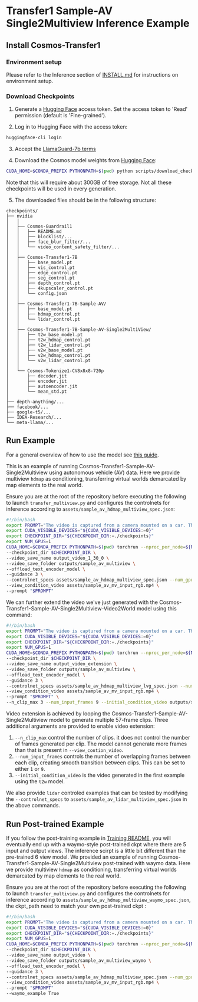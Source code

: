 # Transfer1 Sample-AV Single2Multiview Inference Example

## Install Cosmos-Transfer1

### Environment setup

Please refer to the Inference section of [INSTALL.md](/INSTALL.md#inference) for instructions on environment setup.

### Download Checkpoints

1. Generate a [Hugging Face](https://huggingface.co/settings/tokens) access token. Set the access token to 'Read' permission (default is 'Fine-grained').

2. Log in to Hugging Face with the access token:

```bash
huggingface-cli login
```

3. Accept the [LlamaGuard-7b terms](https://huggingface.co/meta-llama/LlamaGuard-7b)

4. Download the Cosmos model weights from [Hugging Face](https://huggingface.co/collections/nvidia/cosmos-transfer1-67c9d328196453be6e568d3e):

```bash
CUDA_HOME=$CONDA_PREFIX PYTHONPATH=$(pwd) python scripts/download_checkpoints.py --output_dir checkpoints/ --model 7b_av
```

Note that this will require about 300GB of free storage. Not all these checkpoints will be used in every generation.

5. The downloaded files should be in the following structure:

```
checkpoints/
├── nvidia
│   │
│   ├── Cosmos-Guardrail1
│   │   ├── README.md
│   │   ├── blocklist/...
│   │   ├── face_blur_filter/...
│   │   └── video_content_safety_filter/...
│   │
│   ├── Cosmos-Transfer1-7B
│   │   ├── base_model.pt
│   │   ├── vis_control.pt
│   │   ├── edge_control.pt
│   │   ├── seg_control.pt
│   │   ├── depth_control.pt
│   │   ├── 4kupscaler_control.pt
│   │   └── config.json
│   │
│   ├── Cosmos-Transfer1-7B-Sample-AV/
│   │   ├── base_model.pt
│   │   ├── hdmap_control.pt
│   │   └── lidar_control.pt
│   │
│   ├── Cosmos-Transfer1-7B-Sample-AV-Single2MultiView/
│   │   ├── t2w_base_model.pt
│   │   ├── t2w_hdmap_control.pt
│   │   ├── t2w_lidar_control.pt
│   │   ├── v2w_base_model.pt
│   │   ├── v2w_hdmap_control.pt
│   │   └── v2w_lidar_control.pt
│   │
│   └── Cosmos-Tokenize1-CV8x8x8-720p
│       ├── decoder.jit
│       ├── encoder.jit
│       ├── autoencoder.jit
│       └── mean_std.pt
│
├── depth-anything/...
├── facebook/...
├── google-t5/...
├── IDEA-Research/...
└── meta-llama/...
```

## Run Example

For a general overview of how to use the model see [this guide](/examples/inference_cosmos_transfer1_7b.md).

This is an example of running Cosmos-Transfer1-Sample-AV-Single2Multiview using autonomous vehicle (AV) data. Here we provide multiview `hdmap` as conditioning, transferring virtual worlds demarcated by map elements to the real world.

Ensure you are at the root of the repository before executing the following to launch `transfer_multiview.py` and configures the controlnets for inference according to `assets/sample_av_hdmap_multiview_spec.json`:

```bash
#!/bin/bash
export PROMPT="The video is captured from a camera mounted on a car. The camera is facing forward. The video captures a driving scene on a multi-lane highway during the day. The sky is clear and blue, indicating good weather conditions. The road is relatively busy with several cars and trucks in motion. A red sedan is driving in the left lane, followed by a black pickup truck in the right lane. The vehicles are maintaining a safe distance from each other. On the right side of the road, there are speed limit signs indicating a limit of 65 mph. The surrounding area includes a mix of greenery and industrial buildings, with hills visible in the distance. The overall environment appears to be a typical day on a highway with moderate traffic. The golden light of the late afternoon bathes the highway, casting long shadows and creating a warm, serene atmosphere. The sky is a mix of orange and blue, with the sun low on the horizon. The red sedan in the left lane reflects the golden hues, while the black pickup truck in the right lane casts a distinct shadow on the pavement. The speed limit signs stand out clearly under the fading sunlight. The surrounding greenery glows with a rich, warm tone, and the industrial buildings take on a softened appearance in the sunset."
export CUDA_VISIBLE_DEVICES="${CUDA_VISIBLE_DEVICES:=0}"
export CHECKPOINT_DIR="${CHECKPOINT_DIR:=./checkpoints}"
export NUM_GPUS=1
CUDA_HOME=$CONDA_PREFIX PYTHONPATH=$(pwd) torchrun --nproc_per_node=${NUM_GPUS} cosmos_transfer1/diffusion/inference/transfer_multiview.py \
--checkpoint_dir $CHECKPOINT_DIR \
--video_save_name output_video_1_30_0 \
--video_save_folder outputs/sample_av_multiview \
--offload_text_encoder_model \
--guidance 3 \
--controlnet_specs assets/sample_av_hdmap_multiview_spec.json --num_gpus ${NUM_GPUS} --num_steps 30 \
--view_condition_video assets/sample_av_mv_input_rgb.mp4 \
--prompt "$PROMPT"
```

We can further extend the video we've just generated with the Cosmos-Transfer1-Sample-AV-Single2Multiview-Video2World model using this command:

```bash
#!/bin/bash
export PROMPT="The video is captured from a camera mounted on a car. The camera is facing forward. The video captures a driving scene on a multi-lane highway during the day. The sky is clear and blue, indicating good weather conditions. The road is relatively busy with several cars and trucks in motion. A red sedan is driving in the left lane, followed by a black pickup truck in the right lane. The vehicles are maintaining a safe distance from each other. On the right side of the road, there are speed limit signs indicating a limit of 65 mph. The surrounding area includes a mix of greenery and industrial buildings, with hills visible in the distance. The overall environment appears to be a typical day on a highway with moderate traffic. The golden light of the late afternoon bathes the highway, casting long shadows and creating a warm, serene atmosphere. The sky is a mix of orange and blue, with the sun low on the horizon. The red sedan in the left lane reflects the golden hues, while the black pickup truck in the right lane casts a distinct shadow on the pavement. The speed limit signs stand out clearly under the fading sunlight. The surrounding greenery glows with a rich, warm tone, and the industrial buildings take on a softened appearance in the sunset."
export CUDA_VISIBLE_DEVICES="${CUDA_VISIBLE_DEVICES:=0}"
export CHECKPOINT_DIR="${CHECKPOINT_DIR:=./checkpoints}"
export NUM_GPUS=1
CUDA_HOME=$CONDA_PREFIX PYTHONPATH=$(pwd) torchrun --nproc_per_node=${NUM_GPUS} cosmos_transfer1/diffusion/inference/transfer_multiview.py \
--checkpoint_dir $CHECKPOINT_DIR \
--video_save_name output_video_extension \
--video_save_folder outputs/sample_av_multiview \
--offload_text_encoder_model \
--guidance 3 \
--controlnet_specs assets/sample_av_hdmap_multiview_lvg_spec.json --num_gpus ${NUM_GPUS} --num_steps 30 \
--view_condition_video assets/sample_av_mv_input_rgb.mp4 \
--prompt "$PROMPT" \
--n_clip_max 3 --num_input_frames 9 --initial_condition_video outputs/sample_av_multiview/output_video.mp4
```
Video extension is achieved by looping the Cosmos-Transfer1-Sample-AV-Single2Multiview model to generate multiple 57-frame clips. Three additional arguments are provided to enable video extension:
1. `--n_clip_max` control the number of clips. it does not control the number of frames generated per clip. The model cannot generate more frames than that is present in `--view_contion_video`.
2. `--num_input_frames` controls the number of overlapping frames between each clip, creating smooth transition between clips. This can be set to either `1` or `9`.
3. `--initial_condition_video` is the video generated in the first example using the `t2w` model.

We also provide `lidar` controled examples that can be tested by modifying the `--controlnet_specs` to `assets/sample_av_lidar_multiview_spec.json` in the above commands.

## Run Post-trained Example
If you follow the post-training example in [Training README](./training_cosmos_transfer_7B_sample_AV.md), you will eventually end up with a waymo-style post-trained ckpt where there are 5 input and output views. The inference scirpt is a little bit different than the pre-trained 6 view model. We provided an example of running Cosmos-Transfer1-Sample-AV-Single2Multiview post-trained with waymo data. Here we provide multiview `hdmap` as conditioning, transferring virtual worlds demarcated by map elements to the real world.

Ensure you are at the root of the repository before executing the following to launch `transfer_multiview.py` and configures the controlnets for inference according to `assets/sample_av_hdmap_multiview_waymo_spec.json`, the ckpt_path need to match your own post-trained ckpt :

```bash
#!/bin/bash
export PROMPT="The video is captured from a camera mounted on a car. The camera is facing forward. The video captures a driving scene on a multi-lane highway during the day. The sky is clear and blue, indicating good weather conditions. The road is relatively busy with several cars and trucks in motion. A red sedan is driving in the left lane, followed by a black pickup truck in the right lane. The vehicles are maintaining a safe distance from each other. On the right side of the road, there are speed limit signs indicating a limit of 65 mph. The surrounding area includes a mix of greenery and industrial buildings, with hills visible in the distance. The overall environment appears to be a typical day on a highway with moderate traffic. The golden light of the late afternoon bathes the highway, casting long shadows and creating a warm, serene atmosphere. The sky is a mix of orange and blue, with the sun low on the horizon. The red sedan in the left lane reflects the golden hues, while the black pickup truck in the right lane casts a distinct shadow on the pavement. The speed limit signs stand out clearly under the fading sunlight. The surrounding greenery glows with a rich, warm tone, and the industrial buildings take on a softened appearance in the sunset."
export CUDA_VISIBLE_DEVICES="${CUDA_VISIBLE_DEVICES:=0}"
export CHECKPOINT_DIR="${CHECKPOINT_DIR:=./checkpoints}"
export NUM_GPUS=1
CUDA_HOME=$CONDA_PREFIX PYTHONPATH=$(pwd) torchrun --nproc_per_node=${NUM_GPUS} cosmos_transfer1/diffusion/inference/transfer_multiview.py \
--checkpoint_dir $CHECKPOINT_DIR \
--video_save_name output_video \
--video_save_folder outputs/sample_av_multiview_waymo \
--offload_text_encoder_model \
--guidance 3 \
--controlnet_specs assets/sample_av_hdmap_multiview_spec.json --num_gpus ${NUM_GPUS} --num_steps 30 \
--view_condition_video assets/sample_av_mv_input_rgb.mp4 \
--prompt "$PROMPT"
--waymo_example True
```
